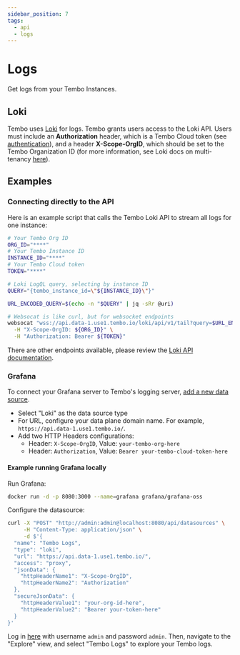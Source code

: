 ```yaml
---
sidebar_position: 7
tags:
  - api
  - logs
---
```


# Logs

Get logs from your Tembo Instances.

## Loki

Tembo uses [Loki](https://grafana.com/docs/loki/) for logs. Tembo grants users access to the Loki API. Users must include an **Authorization** header, which is a Tembo Cloud token (see [authentication](https://tembo.io/docs/tembo-cloud/api-authentication)), and a header **X-Scope-OrgID**, which should be set to the Tembo Organization ID (for more information, see Loki docs on multi-tenancy [here](https://grafana.com/docs/loki/latest/operations/multi-tenancy/)).

## Examples

### Connecting directly to the API

Here is an example script that calls the Tembo Loki API to stream all logs for one instance:

```bash
# Your Tembo Org ID
ORG_ID="****"
# Your Tembo Instance ID
INSTANCE_ID="****"
# Your Tembo Cloud token
TOKEN="****"

# Loki LogQL query, selecting by instance ID
QUERY="{tembo_instance_id=\"${INSTANCE_ID}\"}"

URL_ENCODED_QUERY=$(echo -n "$QUERY" | jq -sRr @uri)

# Websocat is like curl, but for websocket endpoints
websocat "wss://api.data-1.use1.tembo.io/loki/api/v1/tail?query=$URL_ENCODED_QUERY" \
  -H "X-Scope-OrgID: ${ORG_ID}" \
  -H "Authorization: Bearer ${TOKEN}"
```

There are other endpoints available, please review the [Loki API documentation](https://grafana.com/docs/loki/latest/reference/api/).

### Grafana

To connect your Grafana server to Tembo's logging server, [add a new data source](https://grafana.com/docs/loki/latest/visualize/grafana/).

- Select "Loki" as the data source type
- For URL, configure your data plane domain name. For example, `https://api.data-1.use1.tembo.io/`.
- Add two HTTP Headers configurations:
    - Header: `X-Scope-OrgID`, Value: `your-tembo-org-here`
    - Header: `Authorization`, Value: `Bearer your-tembo-cloud-token-here`

#### Example running Grafana locally

Run Grafana:
```bash
docker run -d -p 8080:3000 --name=grafana grafana/grafana-oss
```

Configure the datasource:
```bash
curl -X "POST" "http://admin:admin@localhost:8080/api/datasources" \
     -H "Content-Type: application/json" \
     -d $'{
  "name": "Tembo Logs",
  "type": "loki",
  "url": "https://api.data-1.use1.tembo.io/",
  "access": "proxy",
  "jsonData": {
    "httpHeaderName1": "X-Scope-OrgID",
    "httpHeaderName2": "Authorization"
  },
  "secureJsonData": {
    "httpHeaderValue1": "your-org-id-here",
    "httpHeaderValue2": "Bearer your-token-here"
  }
}'
```

Log in [here](http://localhost:8080) with username `admin` and password `admin`. Then, navigate to the "Explore" view, and select "Tembo Logs" to explore your Tembo logs.
